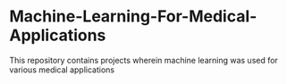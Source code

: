# Machine-Learning-For-Medical-Applications
This repository contains projects wherein machine learning was used for various medical applications
